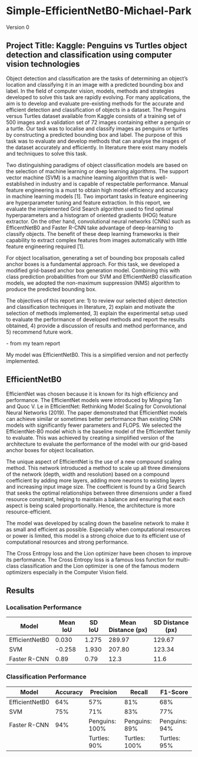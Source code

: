 # Simple-EfficientNetB0-Michael-Park

Version 0

## Project Title: Kaggle: Penguins vs Turtles object detection and classification using computer vision technologies 
Object detection and classification are the tasks of determining an object’s location and classifying it in an image with a predicted bounding box and label. In the field of computer vision, models, methods and strategies developed to solve this task are rapidly evolving. For many applications, the aim is to develop and evaluate pre-existing methods for the accurate and efficient detection and classification of objects in a dataset. The Penguins versus Turtles dataset available from Kaggle consists of a training set of 500 images and a validation set of 72 images containing either a penguin or a turtle. Our task was to localise and classify images as penguins or turtles by constructing a predicted bounding box and label. The purpose of this task was to evaluate and develop methods that can analyse the images of the dataset accurately and efficiently. In literature there exist many models and techniques to solve this task.

Two distinguishing paradigms of object classification models are based on the selection of machine learning or deep learning algorithms. The support vector machine (SVM) is a machine learning algorithm that is well-established in industry and is capable of respectable performance. Manual feature engineering is a must to obtain high model efficiency and accuracy in machine learning models [1]. Two important tasks in feature engineering are hyperparameter tuning and feature extraction. In this report, we evaluate the implemented Grid Search algorithm used to find optimal hyperparameters and a histogram of oriented gradients (HOG) feature extractor. On the other hand, convolutional neural networks (CNNs) such as EfficentNetB0 and Faster R-CNN take advantage of deep-learning to classify objects. The benefit of these deep learning frameworks is their capability to extract complex features from images automatically with little feature engineering required [1]. 

For object localisation, generating a set of bounding box proposals called anchor boxes is a fundamental approach. For this task, we developed a modified grid-based anchor box generation model. Combining this with class prediction probabilities from our SVM and EfficientNetB0 classification models, we adopted the non-maximum suppression (NMS) algorithm to produce the predicted bounding box. 

The objectives of this report are: 1)  to review our selected object detection and classification techniques in literature, 2) explain and motivate the selection of methods implemented, 3) explain the experimental setup used to evaluate the performance of developed methods and report the results obtained, 4) provide a discussion of results and method performance, and 5) recommend future work.  

\- from my team report

My model was EfficientNetB0. This is a simplified version and not perfectly implemented.

## EfficientNetB0

EfficientNet was chosen because it is known for its high efficiency and performance. The EfficientNet models were introduced by Mingxing Tan and Quoc V. Le in EfficientNet: Rethinking Model Scaling for Convolutional Neural Networks (2019). The paper demonstrated that EfficientNet models can achieve similar or sometimes better performance than existing CNN models with significantly fewer parameters and FLOPS. We selected the EfficientNet-B0 model which is the baseline model of the EfficientNet family to evaluate. This was achieved by creating a simplified version of the architecture to evaluate the performance of the model with our grid-based anchor boxes for object localisation. 

The unique aspect of EfficientNet is the use of a new compound scaling method. This network introduced a method to scale up all three dimensions of the network (depth, width and resolution) based on a compound coefficient by adding more layers, adding more neurons to existing layers and increasing input image size. The coefficient is found by a Grid Search that seeks the optimal relationships between three dimensions under a fixed resource constraint, helping to maintain a balance and ensuring that each aspect is being scaled proportionally. Hence, the architecture is more resource-efficient.

The model was developed by scaling down the baseline network to make it as small and efficient as possible. Especially when computational resources or power is limited, this model is a strong choice due to its efficient use of computational resources and strong performance.

The Cross Entropy loss and the Lion optimizer have been chosen to improve its performance. The Cross Entropy loss is a famous loss function for multi-class classification and the Lion optimizer is one of the famous modern optimizers especially in the Computer Vision field.

## Results

### Localisation Performance

| Model           | Mean IoU | SD IoU | Mean Distance (px) | SD Distance (px) |
|------------------|----------|--------|---------------------|-------------------|
| EfficientNetB0  | 0.030    | 1.275  | 289.97              | 129.67            |
| SVM             | -0.258   | 1.930  | 207.80              | 123.34            |
| Faster R-CNN    | 0.89     | 0.79   | 12.3                | 11.6              |

### Classification Performance

| Model           | Accuracy | Precision           | Recall             | F1-Score          |
|------------------|----------|---------------------|---------------------|-------------------|
| EfficientNetB0  | 64%      | 57%                 | 81%                | 68%              |
| SVM             | 75%      | 71%                 | 83%                | 77%              |
| Faster R-CNN    | 94%      | Penguins: 100%      | Penguins: 89%      | Penguins: 94%    |
|                  |          | Turtles: 90%       | Turtles: 100%      | Turtles: 95%     |

